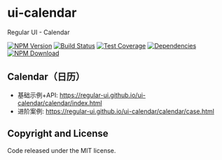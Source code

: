 # ui-calendar

Regular UI - Calendar

[![NPM Version][npm-img]][npm-url]
[![Build Status][travis-img]][travis-url]
[![Test Coverage][coveralls-img]][coveralls-url]
[![Dependencies][david-img]][david-url]
[![NPM Download][download-img]][download-url]

[npm-img]: http://img.shields.io/npm/v/rgui-ui-calendar.svg?style=flat-square
[npm-url]: http://npmjs.org/package/rgui-ui-calendar
[travis-img]: https://img.shields.io/travis/regular-ui/ui-calendar.svg?style=flat-square
[travis-url]: https://travis-ci.org/regular-ui/ui-calendar
[coveralls-img]: https://img.shields.io/coveralls/regular-ui/ui-calendar.svg?style=flat-square
[coveralls-url]: https://coveralls.io/r/regular-ui/ui-calendar
[david-img]: http://img.shields.io/david/regular-ui/ui-calendar.svg?style=flat-square
[david-url]: https://david-dm.org/regular-ui/ui-calendar
[download-img]: https://img.shields.io/npm/dm/rgui-ui-calendar.svg?style=flat-square
[download-url]: https://npmjs.org/package/rgui-ui-calendar

## Calendar（日历）

- 基础示例+API: https://regular-ui.github.io/ui-calendar/calendar/index.html
- 进阶案例: https://regular-ui.github.io/ui-calendar/calendar/case.html

## Copyright and License

Code released under the MIT license.
